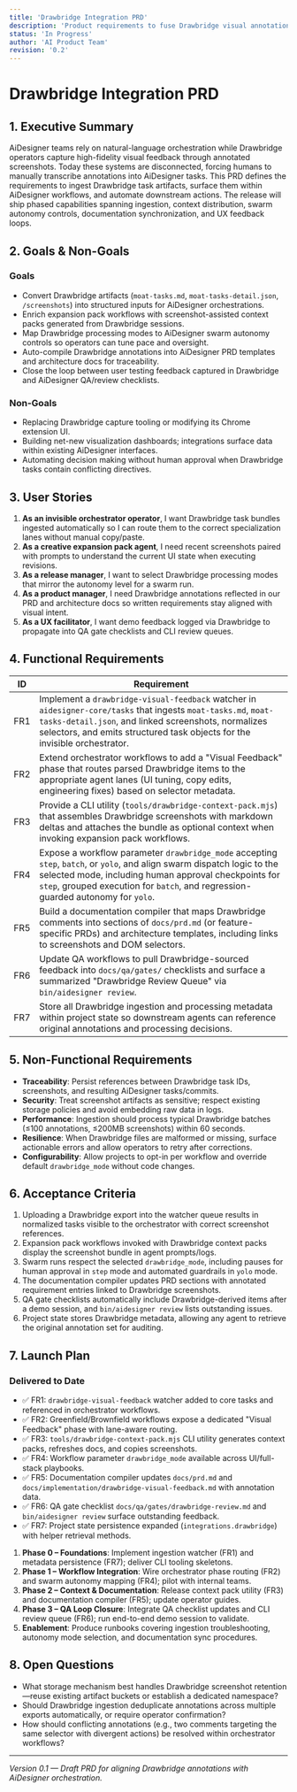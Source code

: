 ```yaml
---
title: 'Drawbridge Integration PRD'
description: 'Product requirements to fuse Drawbridge visual annotation workflows with AiDesigner automation.'
status: 'In Progress'
author: 'AI Product Team'
revision: '0.2'
---
```


# Drawbridge Integration PRD

## 1. Executive Summary

AiDesigner teams rely on natural-language orchestration while Drawbridge operators capture high-fidelity visual feedback through annotated screenshots. Today these systems are disconnected, forcing humans to manually transcribe annotations into AiDesigner tasks. This PRD defines the requirements to ingest Drawbridge task artifacts, surface them within AiDesigner workflows, and automate downstream actions. The release will ship phased capabilities spanning ingestion, context distribution, swarm autonomy controls, documentation synchronization, and UX feedback loops.

## 2. Goals & Non-Goals

### Goals

- Convert Drawbridge artifacts (`moat-tasks.md`, `moat-tasks-detail.json`, `/screenshots`) into structured inputs for AiDesigner orchestrations.
- Enrich expansion pack workflows with screenshot-assisted context packs generated from Drawbridge sessions.
- Map Drawbridge processing modes to AiDesigner swarm autonomy controls so operators can tune pace and oversight.
- Auto-compile Drawbridge annotations into AiDesigner PRD templates and architecture docs for traceability.
- Close the loop between user testing feedback captured in Drawbridge and AiDesigner QA/review checklists.

### Non-Goals

- Replacing Drawbridge capture tooling or modifying its Chrome extension UI.
- Building net-new visualization dashboards; integrations surface data within existing AiDesigner interfaces.
- Automating decision making without human approval when Drawbridge tasks contain conflicting directives.

## 3. User Stories

1. **As an invisible orchestrator operator**, I want Drawbridge task bundles ingested automatically so I can route them to the correct specialization lanes without manual copy/paste.
2. **As a creative expansion pack agent**, I need recent screenshots paired with prompts to understand the current UI state when executing revisions.
3. **As a release manager**, I want to select Drawbridge processing modes that mirror the autonomy level for a swarm run.
4. **As a product manager**, I need Drawbridge annotations reflected in our PRD and architecture docs so written requirements stay aligned with visual intent.
5. **As a UX facilitator**, I want demo feedback logged via Drawbridge to propagate into QA gate checklists and CLI review queues.

## 4. Functional Requirements

| ID  | Requirement                                                                                                                                                                                                                                                          |
| --- | -------------------------------------------------------------------------------------------------------------------------------------------------------------------------------------------------------------------------------------------------------------------- |
| FR1 | Implement a `drawbridge-visual-feedback` watcher in `aidesigner-core/tasks` that ingests `moat-tasks.md`, `moat-tasks-detail.json`, and linked screenshots, normalizes selectors, and emits structured task objects for the invisible orchestrator.                  |
| FR2 | Extend orchestrator workflows to add a "Visual Feedback" phase that routes parsed Drawbridge items to the appropriate agent lanes (UI tuning, copy edits, engineering fixes) based on selector metadata.                                                             |
| FR3 | Provide a CLI utility (`tools/drawbridge-context-pack.mjs`) that assembles Drawbridge screenshots with markdown deltas and attaches the bundle as optional context when invoking expansion pack workflows.                                                           |
| FR4 | Expose a workflow parameter `drawbridge_mode` accepting `step`, `batch`, or `yolo`, and align swarm dispatch logic to the selected mode, including human approval checkpoints for `step`, grouped execution for `batch`, and regression-guarded autonomy for `yolo`. |
| FR5 | Build a documentation compiler that maps Drawbridge comments into sections of `docs/prd.md` (or feature-specific PRDs) and architecture templates, including links to screenshots and DOM selectors.                                                                 |
| FR6 | Update QA workflows to pull Drawbridge-sourced feedback into `docs/qa/gates/` checklists and surface a summarized "Drawbridge Review Queue" via `bin/aidesigner review`.                                                                                             |
| FR7 | Store all Drawbridge ingestion and processing metadata within project state so downstream agents can reference original annotations and processing decisions.                                                                                                        |

## 5. Non-Functional Requirements

- **Traceability**: Persist references between Drawbridge task IDs, screenshots, and resulting AiDesigner tasks/commits.
- **Security**: Treat screenshot artifacts as sensitive; respect existing storage policies and avoid embedding raw data in logs.
- **Performance**: Ingestion should process typical Drawbridge batches (≤100 annotations, ≤200MB screenshots) within 60 seconds.
- **Resilience**: When Drawbridge files are malformed or missing, surface actionable errors and allow operators to retry after corrections.
- **Configurability**: Allow projects to opt-in per workflow and override default `drawbridge_mode` without code changes.

## 6. Acceptance Criteria

1. Uploading a Drawbridge export into the watcher queue results in normalized tasks visible to the orchestrator with correct screenshot references.
2. Expansion pack workflows invoked with Drawbridge context packs display the screenshot bundle in agent prompts/logs.
3. Swarm runs respect the selected `drawbridge_mode`, including pauses for human approval in `step` mode and automated guardrails in `yolo` mode.
4. The documentation compiler updates PRD sections with annotated requirement entries linked to Drawbridge screenshots.
5. QA gate checklists automatically include Drawbridge-derived items after a demo session, and `bin/aidesigner review` lists outstanding issues.
6. Project state stores Drawbridge metadata, allowing any agent to retrieve the original annotation set for auditing.

## 7. Launch Plan

### Delivered to Date

- ✅ FR1: `drawbridge-visual-feedback` watcher added to core tasks and referenced in orchestrator workflows.
- ✅ FR2: Greenfield/Brownfield workflows expose a dedicated "Visual Feedback" phase with lane-aware routing.
- ✅ FR3: `tools/drawbridge-context-pack.mjs` CLI utility generates context packs, refreshes docs, and copies screenshots.
- ✅ FR4: Workflow parameter `drawbridge_mode` available across UI/full-stack playbooks.
- ✅ FR5: Documentation compiler updates `docs/prd.md` and `docs/implementation/drawbridge-visual-feedback.md` with annotation data.
- ✅ FR6: QA gate checklist `docs/qa/gates/drawbridge-review.md` and `bin/aidesigner review` surface outstanding feedback.
- ✅ FR7: Project state persistence expanded (`integrations.drawbridge`) with helper retrieval methods.

1. **Phase 0 – Foundations**: Implement ingestion watcher (FR1) and metadata persistence (FR7); deliver CLI tooling skeletons.
2. **Phase 1 – Workflow Integration**: Wire orchestrator phase routing (FR2) and swarm autonomy mapping (FR4); pilot with internal teams.
3. **Phase 2 – Context & Documentation**: Release context pack utility (FR3) and documentation compiler (FR5); update operator guides.
4. **Phase 3 – QA Loop Closure**: Integrate QA checklist updates and CLI review queue (FR6); run end-to-end demo session to validate.
5. **Enablement**: Produce runbooks covering ingestion troubleshooting, autonomy mode selection, and documentation sync procedures.

## 8. Open Questions

- What storage mechanism best handles Drawbridge screenshot retention—reuse existing artifact buckets or establish a dedicated namespace?
- Should Drawbridge ingestion deduplicate annotations across multiple exports automatically, or require operator confirmation?
- How should conflicting annotations (e.g., two comments targeting the same selector with divergent actions) be resolved within orchestrator workflows?

---

_Version 0.1 — Draft PRD for aligning Drawbridge annotations with AiDesigner orchestration._
